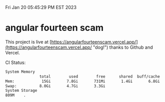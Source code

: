 Fri Jan 20 05:45:29 PM EST 2023

# angular fourteen scam


This project is live at [https://angularfourteenscam.vercel.app/](https://angularfourteenscam.vercel.app/ "dog!") thanks to Github and Vercel.

CI Status: 

```bash
System Memory
               total        used        free      shared  buff/cache   available
Mem:            15Gi       7.8Gi       731Mi       1.4Gi       6.8Gi       5.8Gi
Swap:          8.0Gi       4.7Gi       3.3Gi
System Storage
809M	.
```
